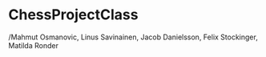 # ChessProjectClass
/Mahmut Osmanovic, Linus Savinainen, Jacob Danielsson, Felix Stockinger, Matilda Ronder
